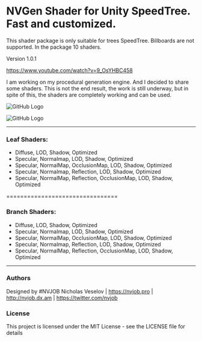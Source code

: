 # NVGen Shader for Unity SpeedTree. Fast and customized.

This shader package is only suitable for trees SpeedTree. Billboards are not supported. In the package 10 shaders.

Version 1.0.1 

https://www.youtube.com/watch?v=9_OsYHBC458

I am working on my procedural generation engine. And I decided to share some shaders. This is not the end result, the work is still underway, but in spite of this, the shaders are completely working and can be used.

![GitHub Logo](https://lh3.googleusercontent.com/gYBpbZbqEIP-f06UX_7fSfziRrMF3ON77ih1WrYs7f7LhchYVIIe_BiFYquwL5L9LAaKze71G3eh2GL-e9TMXuL6XHFzg-HegpLDokqw_eb7TgReypI_2xdlFtrtOZe5sg305rsEnime2706NulDyvl9SO1tEcQl692q5D8Afc7gOH9637E9ns4jB52cuXdaDndk7D7mX7VpFSqv6wBNziOs7eN3KXFrh5bVmB_Au0rEYuZC9kcIlF_cKYBzkPz27TyU80JboGrgBibR57HQUk7EfV_wOGAnPbcdpydZ2UjDlT3yHCyZbcQSyZZnfsCGONrjS8bN4WxoY4dmTRdILj4l1B6t_W0RXZUjdV_54K480KvFdgYjkj3qLeBRa_Im1lbTXZ95HSlGFNn3beg-Hh8imSRu6MVJivOJNUn9ucxgwYTJcNpqUU60BG6-yFwYLdyOOYGeLj7BB6BuFOxqFfj0t_DXWOrae51gIxPwdTiVvKrfJ-Nv54sj-ZxYcEvetI0wpraWqhrovqLgodwpUg0bfubGDW0z9nKsns8I3p0IEZnV-NQgmipjDkFLY58TUswiN4rA3jp_SFJjC-tMo3L3kiFIfHjgIcGT8rtmWgzZR1dh1JNqcgXtCVMbMC4Wf-5j5IAhmOKpmSNF5Goqux2aEhsapMjZTJRBFmOT8ZOvISDKb5XYUAZQ61VcydNU5WPM0GGBH6J8A4wc5edEwMxY=w1638-h907-no)

![GitHub Logo](https://lh3.googleusercontent.com/mDzKmEJZSEhjLCJNQlSG6y92DELuVTguNBlq7aAazg1UpLmQtUYUNhYGS1h1cSPmttgk0eh3EHZRQo_ObJ8LlE1rOpWDy96uCosXxHXTFSpQt_GiGpeEiRYUGv8nNzThZJC9bolYCecgW6VZ7QwLos3KtAAWAskrA6HpP5QkmZ1J2yKt_iI2wRtH4PJh2VaVBaUJGeB2aDN7e5EwA4-9Nw5FLF-izoiuJ5Jeo_dqPFiDhxLkNTO2ys_Vaxn5mUbR-iekw3JtSXc3AiCzcH5Gyuh_5Vrweqh-szhru0aFyLNNqBlsyBpdYrLQeWcwLJ_YFGTnMEX9bTGrJ2FpSanfSm1awTr9AkGDDd1_pefRpaiU8N6tS2mcvLoTKsoW-ruTj7OZRqfmgT4ENvHT9Mbi1QcqfPNC4WoJCP1f0XV32-bHzy7_R9R40b_IDnIrS8AvQQlbFTVRZY22ySWfG6J6Zoa7T53FRtBA5zLGkMF2ab60yGrQPv4BKhtWHu--jWgWDUS7E_qS-KFNOyLwlK5ITZtRmrKE471yUsGGSW9mGThrlHGdmPG2Y2qB3SgCc3A2tC5_nYpXOXZUBa60ctm62U_o0NYdZRUWl5-cGDRB0InuW8GMevafztkpTqHfq8fxbA6IaD8Ax4cOdHPJJZ8mJAcHGUKkO-RPduQnPqLgD_g1hIr89SbU0Ur73CJ5wNAKXnto6LxSf9oKqa58PDUCvAFX=w1145-h742-no)

------------------------------------

### Leaf Shaders:
- Diffuse, LOD, Shadow, Optimized
- Specular, Normalmap, LOD, Shadow, Optimized
- Specular, NormalMap, OcclusionMap, LOD, Shadow, Optimized
- Specular, Normalmap, Reflection, LOD, Shadow, Optimized
- Specular, NormalMap, Reflection, OcclusionMap, LOD, Shadow, Optimized

================================

### Branch Shaders:
- Diffuse, LOD, Shadow, Optimized
- Specular, Normalmap, LOD, Shadow, Optimized
- Specular, NormalMap, OcclusionMap, LOD, Shadow, Optimized
- Specular, Normalmap, Reflection, LOD, Shadow, Optimized
- Specular, NormalMap, Reflection, OcclusionMap, LOD, Shadow, Optimized

------------------------------------

### Authors
Designed by #NVJOB Nicholas Veselov | https://nvjob.pro | http://nvjob.dx.am | https://twitter.com/nvjob

### License
This project is licensed under the MIT License - see the LICENSE file for details
